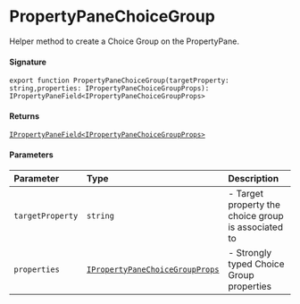 # PropertyPaneChoiceGroup

Helper method to create a Choice Group on the PropertyPane.

#### Signature
`export function PropertyPaneChoiceGroup(targetProperty: string,properties: IPropertyPaneChoiceGroupProps): IPropertyPaneField<IPropertyPaneChoiceGroupProps>`

#### Returns
[`IPropertyPaneField<IPropertyPaneChoiceGroupProps>`](ipropertypanefield.md)


#### Parameters


| Parameter	   | Type    | Description |
|:-------------|:---------------|:------------|
| `targetProperty`    | `string` | - Target property the choice group is associated to |
| `properties`    | [`IPropertyPaneChoiceGroupProps`](ipropertypanechoicegroupprops.md) | - Strongly typed Choice Group properties |

